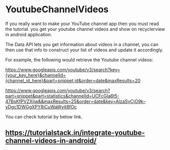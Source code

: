 # YoutubeChannelVideos

If you really want to make your YouTube channel app then you must read the tutorial. you get your youtube channel videos and show on recyclerview in android application.

The Data API lets you get information about videos in a channel, you can then use that info to construct your list of videos and update it accordingly.

For example, the following would retrieve the Youtube channel videos:

https://www.googleapis.com/youtube/v3/search?key={your_key_here}&channelId={channel_id_here}&part=snippet,id&order=date&maxResults=20

https://www.googleapis.com/youtube/v3/search?part=snippet&part=statistics&channelId=UCFcGla6t5-47BsKfPVZXijw&&maxResults=25&order=date&key=AIzaSyCjO9k–yDgc1DWGgXPY8jCuWaWvit8fOc

You can check tutorial by below link.

## https://tutorialstack.in/integrate-youtube-channel-videos-in-android/
